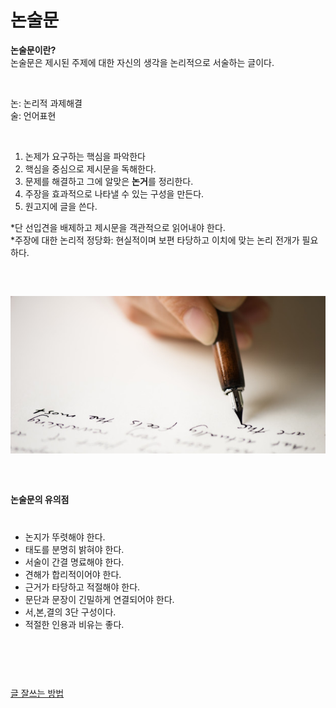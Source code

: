 # 논술문
<p><strong>논술문이란?</strong>
  <br>논술문은 제시된 주제에 대한 자신의 생각을 논리적으로 서술하는 글이다.</p>
 <p style= "margin-top: 45px;">
 논: 논리적 과제해결
  <br>술: 언어표현</p>
 <p style= "margin-top: 45px;">
<ol><li>논제가 요구하는 핵심을 파악한다</li>
  <li>핵심을 중심으로 제시문을 독해한다.</li>
  <li>문제를 해결하고 그에 알맞은 <strong>논거</strong>를 정리한다.</li>
 <li>주장을 효과적으로 나타낼 수 있는 구성을 만든다.</li>
  <li>원고지에 글을 쓴다.</li></ol>
  *단 선입견을 배제하고 제시문을 객관적으로 읽어내야 한다.<br>
  *주장에 대한 논리적 정당화: 현실적이며 보편 타당하고 이치에 맞는 논리 전개가 필요하다.<br></p>
    
  <p style= "margin-top: 60px;">
 <img src="writing.jpeg">
 <p style= "margin-top: 60px;">
  <strong>논술문의 유의점</strong></p>
 <p style= "margin-top: 40px;">
<ul><li>논지가 뚜렷해야 한다.</li>
  <li>태도를 분명히 밝혀야 한다.</li>
    <li>서술이 간결 명료해야 한다.</li>
    <li>견해가 합리적이어야 한다.</li>
    <li>근거가 타당하고 적절해야 한다.</li>
   <li> 문단과 문장이 긴밀하게 연결되어야 한다.</li>
   <li>서,본,결의 3단 구성이다.</li>
   <li> 적절한 인용과 비유는 좋다.</li></ul>
                         <p style= "margin-top: 90px;">
<a href="doggy file.html">글 잘쓰는 방법</a></p>


